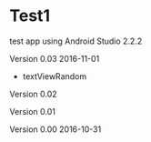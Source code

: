 # Test1
test app using Android Studio 2.2.2





Version 0.03    2016-11-01

 - textViewRandom
 

Version 0.02 

Version 0.01 

Version 0.00    2016-10-31
